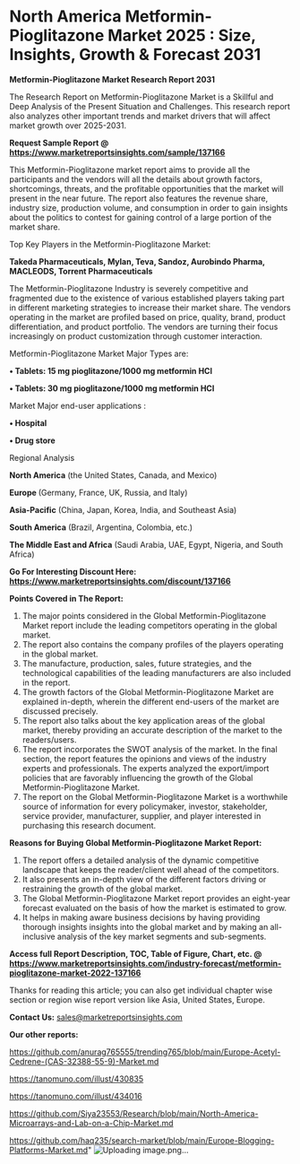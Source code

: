 # North America Metformin-Pioglitazone Market 2025 : Size, Insights, Growth & Forecast 2031

<strong>Metformin-Pioglitazone Market Research Report 2031</strong>

The Research Report on Metformin-Pioglitazone Market is a Skillful and Deep Analysis of the Present Situation and Challenges. This research report also analyzes other important trends and market drivers that will affect market growth over 2025-2031.

<strong>Request Sample Report @ <a href=https://www.marketreportsinsights.com/sample/137166>https://www.marketreportsinsights.com/sample/137166</a></strong>

This Metformin-Pioglitazone market report aims to provide all the participants and the vendors will all the details about growth factors, shortcomings, threats, and the profitable opportunities that the market will present in the near future. The report also features the revenue share, industry size, production volume, and consumption in order to gain insights about the politics to contest for gaining control of a large portion of the market share.

Top Key Players in the Metformin-Pioglitazone Market:

<strong>Takeda Pharmaceuticals, Mylan, Teva, Sandoz, Aurobindo Pharma, MACLEODS, Torrent Pharmaceuticals</strong>

The Metformin-Pioglitazone Industry is severely competitive and fragmented due to the existence of various established players taking part in different marketing strategies to increase their market share. The vendors operating in the market are profiled based on price, quality, brand, product differentiation, and product portfolio. The vendors are turning their focus increasingly on product customization through customer interaction.

Metformin-Pioglitazone Market Major Types are:

<strong>• Tablets: 15 mg pioglitazone/1000 mg metformin HCl

• Tablets: 30 mg pioglitazone/1000 mg metformin HCl</strong>

Market Major end-user applications :

<strong>• Hospital

• Drug store</strong>

Regional Analysis

</u><strong><b>North America</b></strong> (the United States, Canada, and Mexico)

<strong><b>Europe </b></strong>(Germany, France, UK, Russia, and Italy)

<strong><b>Asia-Pacific</b></strong> (China, Japan, Korea, India, and Southeast Asia)

<strong><b>South America</b></strong> (Brazil, Argentina, Colombia, etc.)

<strong><b>The Middle East and Africa</b></strong> (Saudi Arabia, UAE, Egypt, Nigeria, and South Africa)

<strong>Go For Interesting Discount Here: <a href=https://www.marketreportsinsights.com/discount/137166>https://www.marketreportsinsights.com/discount/137166</a></strong>

<strong>Points Covered in The Report:</strong>
<ol>
  <li>The major points considered in the Global Metformin-Pioglitazone Market report include the leading competitors operating in the global market.</li>
  <li>The report also contains the company profiles of the players operating in the global market.</li>
  <li>The manufacture, production, sales, future strategies, and the technological capabilities of the leading manufacturers are also included in the report.</li>
  <li>The growth factors of the Global Metformin-Pioglitazone Market are explained in-depth, wherein the different end-users of the market are discussed precisely.</li>
  <li>The report also talks about the key application areas of the global market, thereby providing an accurate description of the market to the readers/users.</li>
  <li>The report incorporates the SWOT analysis of the market. In the final section, the report features the opinions and views of the industry experts and professionals. The experts analyzed the export/import policies that are favorably influencing the growth of the Global Metformin-Pioglitazone Market.</li>
  <li>The report on the Global Metformin-Pioglitazone Market is a worthwhile source of information for every policymaker, investor, stakeholder, service provider, manufacturer, supplier, and player interested in purchasing this research document.</li>
</ol>
<strong>Reasons for Buying Global Metformin-Pioglitazone Market Report:</strong>

<ol>
  <li>The report offers a detailed analysis of the dynamic competitive landscape that keeps the reader/client well ahead of the competitors.</li>
  <li>It also presents an in-depth view of the different factors driving or restraining the growth of the global market.</li>
  <li>The Global Metformin-Pioglitazone Market report provides an eight-year forecast evaluated on the basis of how the market is estimated to grow.</li>
  <li>It helps in making aware business decisions by having providing thorough insights insights into the global market and by making an all-inclusive analysis of the key market segments and sub-segments.</li>
</ol>
<strong>Access full Report Description, TOC, Table of Figure, Chart, etc. @ <a href=https://www.marketreportsinsights.com/industry-forecast/metformin-pioglitazone-market-2022-137166>https://www.marketreportsinsights.com/industry-forecast/metformin-pioglitazone-market-2022-137166</a></strong>


Thanks for reading this article; you can also get individual chapter wise section or region wise report version like Asia, United States, Europe.

<strong>Contact Us:</strong>
sales@marketreportsinsights.com

<strong>Our other reports:</strong>

<a href=https://github.com/anurag765555/trending765/blob/main/Europe-Acetyl-Cedrene-(CAS-32388-55-9)-Market.md>https://github.com/anurag765555/trending765/blob/main/Europe-Acetyl-Cedrene-(CAS-32388-55-9)-Market.md</a>

<a href=https://tanomuno.com/illust/430835>https://tanomuno.com/illust/430835</a>

<a href=https://tanomuno.com/illust/434016>https://tanomuno.com/illust/434016</a>

<a href=https://github.com/Siya23553/Research/blob/main/North-America-Microarrays-and-Lab-on-a-Chip-Market.md>https://github.com/Siya23553/Research/blob/main/North-America-Microarrays-and-Lab-on-a-Chip-Market.md</a>

<a href=https://github.com/haq235/search-market/blob/main/Europe-Blogging-Platforms-Market.md>https://github.com/haq235/search-market/blob/main/Europe-Blogging-Platforms-Market.md</a>"
![Uploading image.png…]()
